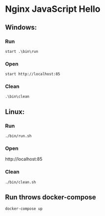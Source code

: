 # Nginx JavaScript Hello

## Windows:
### Run
```
start .\bin\run
```
### Open
```
start http://localhost:85
```

### Clean
```
.\bin\clean
```


## Linux:

### Run
```
./bin/run.sh
```
### Open
http://localhost:85

### Clean
```
./bin/clean.sh
```

## Run throws docker-compose
```
docker-compose up
```
 

